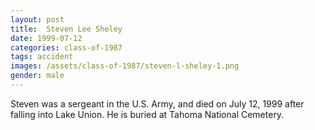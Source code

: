 ```yaml
---
layout: post
title:  Steven Lee Sheley
date: 1999-07-12
categories: class-of-1987
tags: accident
images: /assets/class-of-1987/steven-l-sheley-1.png
gender: male
---
```

Steven was a sergeant in the U.S. Army, and died on July 12, 1999 after falling into Lake Union. He is buried at Tahoma National Cemetery.
